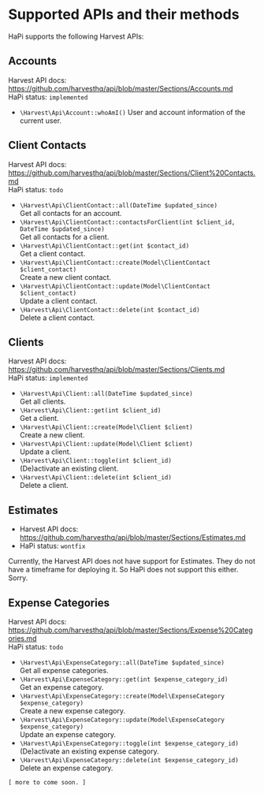 # Supported APIs and their methods

HaPi supports the following Harvest APIs:

## Accounts

Harvest API docs: https://github.com/harvesthq/api/blob/master/Sections/Accounts.md  
HaPi status: `implemented`

 * `\Harvest\Api\Account::whoAmI()`
   User and account information of the current user.

## Client Contacts

Harvest API docs: https://github.com/harvesthq/api/blob/master/Sections/Client%20Contacts.md  
HaPi status: `todo`

 * `\Harvest\Api\ClientContact::all(DateTime $updated_since)`  
   Get all contacts for an account.
 * `\Harvest\Api\ClientContact::contactsForClient(int $client_id, DateTime $updated_since)`  
   Get all contacts for a client.
 * `\Harvest\Api\ClientContact::get(int $contact_id)`  
   Get a client contact.
 * `\Harvest\Api\ClientContact::create(Model\ClientContact $client_contact)`  
   Create a new client contact.
 * `\Harvest\Api\ClientContact::update(Model\ClientContact $client_contact)`  
   Update a client contact.
 * `\Harvest\Api\ClientContact::delete(int $contact_id)`  
   Delete a client contact.
   
## Clients

Harvest API docs: https://github.com/harvesthq/api/blob/master/Sections/Clients.md  
HaPi status: `implemented`

 * `\Harvest\Api\Client::all(DateTime $updated_since)`  
   Get all clients.
 * `\Harvest\Api\Client::get(int $client_id)`  
   Get a client.
 * `\Harvest\Api\Client::create(Model\Client $client)`  
   Create a new client.
 * `\Harvest\Api\Client::update(Model\Client $client)`  
   Update a client.
 * `\Harvest\Api\Client::toggle(int $client_id)`  
   (De)activate an existing client.
 * `\Harvest\Api\Client::delete(int $client_id)`  
   Delete a client.
   
## Estimates
 * Harvest API docs: https://github.com/harvesthq/api/blob/master/Sections/Estimates.md  
 * HaPi status: `wontfix`

Currently, the Harvest API does not have support for Estimates. They do not have a timeframe for deploying it. So HaPi does not support this either. Sorry.

## Expense Categories

Harvest API docs: https://github.com/harvesthq/api/blob/master/Sections/Expense%20Categories.md  
HaPi status: `todo`

 * `\Harvest\Api\ExpenseCategory::all(DateTime $updated_since)`  
   Get all expense categories.
 * `\Harvest\Api\ExpenseCategory::get(int $expense_category_id)`  
   Get an expense category.
 * `\Harvest\Api\ExpenseCategory::create(Model\ExpenseCategory $expense_category)`  
   Create a new expense category.
 * `\Harvest\Api\ExpenseCategory::update(Model\ExpenseCategory $expense_category)`  
   Update an expense category.
 * `\Harvest\Api\ExpenseCategory::toggle(int $expense_category_id)`  
   (De)activate an existing expense category.
 * `\Harvest\Api\ExpenseCategory::delete(int $expense_category_id)`  
   Delete an expense category.

`[ more to come soon. ]`